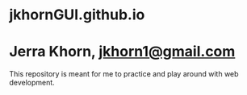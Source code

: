 # jkhornGUI.github.io
# Jerra Khorn, jkhorn1@gmail.com

This repository is meant for me to practice and play around with web development.
